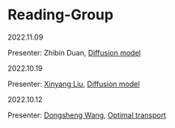 # Reading-Group


2022.11.09

Presenter: Zhibin Duan, [Diffusion model](Diffssion_vae.pdf)

2022.10.19

Presenter: [Xinyang Liu](https://github.com/xinyangATK), [Diffusion model](pdf/DiffusionLXY.pptx)

2022.10.12

Presenter: [Dongsheng Wang](https://wds2014.github.io/), [Optimal transport](pdf/OT_CT.pdf)

